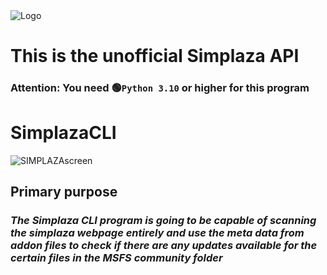 <img align="center" alt="Logo" src="https://user-images.githubusercontent.com/67526259/177057398-8ed46a02-f3f2-4e05-b4f9-3206d61dd0af.png" />

# This is the unofficial Simplaza API
### Attention: You need 🟢``Python 3.10`` or higher for this program

# SimplazaCLI
![SIMPLAZAscreen](https://user-images.githubusercontent.com/67526259/177204226-f2b9be51-a3ee-4cb1-aada-24392fb745f1.png)

## **Primary purpose**

### *The Simplaza CLI program is going to be capable of scanning the simplaza webpage entirely and use the meta data from addon files to check if there are any updates available for the certain files in the MSFS community folder*
